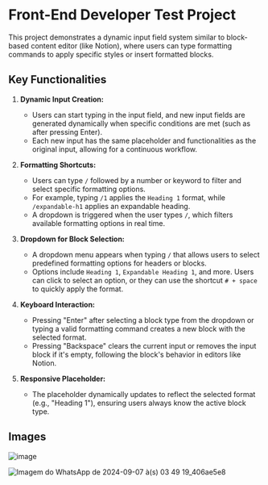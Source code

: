 # Front-End Developer Test Project

This project demonstrates a dynamic input field system similar to block-based content editor (like Notion), where users can type formatting commands to apply specific styles or insert formatted blocks.

## Key Functionalities

1. **Dynamic Input Creation:**

   - Users can start typing in the input field, and new input fields are generated dynamically when specific conditions are met (such as after pressing Enter).
   - Each new input has the same placeholder and functionalities as the original input, allowing for a continuous workflow.

2. **Formatting Shortcuts:**

   - Users can type `/` followed by a number or keyword to filter and select specific formatting options.
   - For example, typing `/1` applies the `Heading 1` format, while `/expandable-h1` applies an expandable heading.
   - A dropdown is triggered when the user types `/`, which filters available formatting options in real time.

3. **Dropdown for Block Selection:**

   - A dropdown menu appears when typing `/` that allows users to select predefined formatting options for headers or blocks.
   - Options include `Heading 1`, `Expandable Heading 1`, and more. Users can click to select an option, or they can use the shortcut `# + space` to quickly apply the format.

4. **Keyboard Interaction:**
   - Pressing "Enter" after selecting a block type from the dropdown or typing a valid formatting command creates a new block with the selected format.
   - Pressing "Backspace" clears the current input or removes the input block if it's empty, following the block's behavior in editors like Notion.
5. **Responsive Placeholder:**
   - The placeholder dynamically updates to reflect the selected format (e.g., "Heading 1"), ensuring users always know the active block type.


## Images

![image](https://github.com/user-attachments/assets/c9f6edd8-66e2-4f6d-8cd6-7f047f67f449)

![Imagem do WhatsApp de 2024-09-07 à(s) 03 49 19_406ae5e8](https://github.com/user-attachments/assets/9afa080a-2014-4b75-98b0-36eec34ff8b5)

